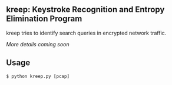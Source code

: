 ## kreep: Keystroke Recognition and Entropy Elimination Program

kreep tries to identify search queries in encrypted network traffic.

*More details coming soon*

## Usage

    $ python kreep.py [pcap]
